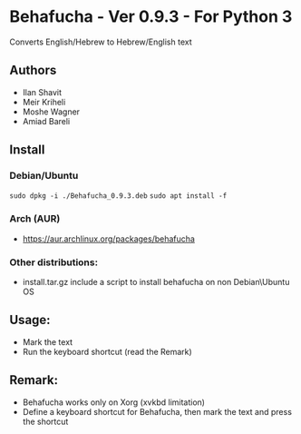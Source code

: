 # Behafucha - Ver 0.9.3 - For Python 3
Converts English/Hebrew to Hebrew/English text

## Authors
* Ilan Shavit
* Meir Kriheli
* Moshe Wagner
* Amiad Bareli


## Install
### Debian/Ubuntu
`sudo dpkg -i ./Behafucha_0.9.3.deb`
`sudo apt install -f`

### Arch (AUR)
 - https://aur.archlinux.org/packages/behafucha

### Other distributions:
 - install.tar.gz include a script to install behafucha on non Debian\Ubuntu OS

## Usage:
   - Mark the text
   - Run the keyboard shortcut (read the Remark)

## Remark:
   - Behafucha works only on Xorg (xvkbd limitation)
   - Define a keyboard shortcut for Behafucha, then mark the text and press the shortcut



